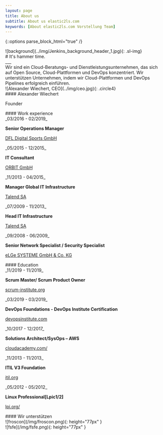 ```yaml
---
layout: page
title: About us
subtitle: About us elastic2ls.com
keywords: [About elastic2ls.com Vorstellung Team]
---
```

{::options parse_block_html="true" /}
<!-- ![background](../img/clouds_bg2.jpg){: .bg-img} -->
<!--- SLIDER -->
<div class="slider">
<div id="carousel" class="carousel">
![background](../img/Jenkins_background_header_1.jpg){: .sl-img}
<div class="carousel-inner">
<div class="item active">
# It's hammer time.
</div>
</div>
</div>
</div>
<!--- SLIDER -->
___
<div class="grid-content-about">
Wir sind ein Cloud-Beratungs- und Dienstleistungsunternehmen, das sich auf Open Source, Cloud-Plattformen und DevOps konzentriert. Wir unterstützen Unternehmen, indem wir Cloud-Plattformen und DevOps Pipelines erfolgreich einführen.
<div class="col-sm-8 col-md-4">
<div class="boxes flexible about">
![Alexander Wiechert, CEO](../img/ceo.jpg){: .circle4}
</div>
</div>

<div class="col-sm-8 col-md-4">
<div class="boxes flexible about">
#### Alexander Wiechert

Founder

<p class="circle3"><a href="https://www.xing.com/profile/Alexander_Wiechert/cv" target="_blank" class="fa fa-xing"></a></p>
<p class="circle3"><a href="https://www.linkedin.com/in/alexander-wiechert/" target="_blank" class="fa fa-linkedin"></a></p>
<p class="circle3"><a href="https://github.com/elastic2ls-awiechert" target="_blank" class="fa fa-github"></a></p>
<p class="circle3"><a href="mailto:info@elastic2ls.com?subject=feedback" target="_blank" class="fa fa-envelope-open-o"></a></p>


</div>
</div>
</div>

<div class="grid-content">

<div class="col-sm-8 col-md-4">
#### Work experience
<div class="boxes flexible about">
<div class="workdescription">
_03/2016 - 02/2019_

**Senior Operations Manager**

[DFL Digital Sports GmbH](https:/www.bundesliga.com/)
</div>

<div class="workdescription">
_05/2015 - 12/2015_

**IT Consultant**

[ORBIT GmbH](https://www.orbit.de)
</div>

<div class="workdescription">
_11/2013 - 04/2015_

**Manager Global IT Infrastructure**

[Talend SA](https://www.talend.com)
</div>

<div class="workdescription">
_07/2009 - 11/2013_

**Head IT Infrastructure**

[Talend SA](https://www.talend.com)
</div>


<div class="workdescription">
_09/2008 - 06/2009_

**Senior Network Specialist / Security Specialist**

[eLGe SYSTEME GmbH & Co. KG](https://www.elge.de)
</div>

</div>
</div>


<div class="col-sm-8 col-md-4">
#### Education
<div class="boxes flexible about">
<div class="workdescription">
_11/2019 - 11/2019_

**Scrum Master/ Scrum Product Owner**

[scrum-institute.org](https://www.scrum-institute.org/)
</div>

<div class="workdescription">
_03/2019 - 03/2019_

**DevOps Foundations - DevOps Institute Certification**

[devopsinstitute.com](https://devopsinstitute.com/)
</div>

<div class="workdescription">
_10/2017 - 12/2017_

**Solutions Architect/SysOps – AWS**

[cloudacademy.com/](https://cloudacademy.com/)
</div>

<div class="workdescription">
_11/2013 - 11/2013_

**ITIL V3 Foundation**

[itil.org](https://blog.itil.org/)
</div>

<div class="workdescription">
_05/2012 - 05/2012_

**Linux Professional[Lpic1/2]**

[lpi.org/](https://www.lpi.org/)
</div>

</div>
</div>

<div class="col-sm-8 col-md-4">
#### Wir unterstützen
<div class="boxes flexible about">

<div class="workdescription">
![froscon](/img/froscon.png){: height="77px" }
</div>

<div class="workdescription">
![fsfe](/img/fsfe.png){: height="77px" }
</div>


</div>
</div>


</div>
